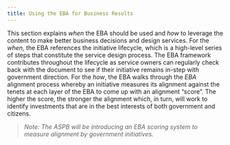```yaml
---
title: Using the EBA for Business Results
---
```


This section explains *when* the EBA should be used and *how* to leverage the content to make better business decisions and design services. For the *when*, the EBA references the initiative lifecycle, which is a high-level series of steps that constitute the service design process. The EBA framework contributes throughout the lifecycle as service owners can regularly check back with the document to see if their initiative remains in-step with government direction. For the *how*, the EBA walks through the *EBA* alignment process whereby an initiative measures its alignment against the tenets at each layer of the EBA to come up with an alignment “score”. The higher the score, the stronger the alignment which, in turn, will work to identify investments that are in the best interests of both government and citizens.

> *Note: The ASPB will be introducing an EBA scoring system to measure alignment by government initiatives.*
                          

